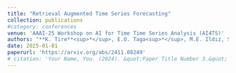 ```yaml
---
title: "Retrieval Augmented Time Series Forecasting"
collection: publications
#category: conferences
venue: 'AAAI-25 Workshop on AI for Time Time Series Analysis (AI4TS)'
authors: "**K. Tire**<sup>*</sup>, E.O. Taga<sup>*</sup>, M.E. Ildız, S. Oymak"
date: 2025-01-01
paperurl: 'https://arxiv.org/abs/2411.08249'
# citation: 'Your Name, You. (2024). &quot;Paper Title Number 3.&quot; <i>GitHub Journal of Bugs</i>. 1(3).'
---
```


